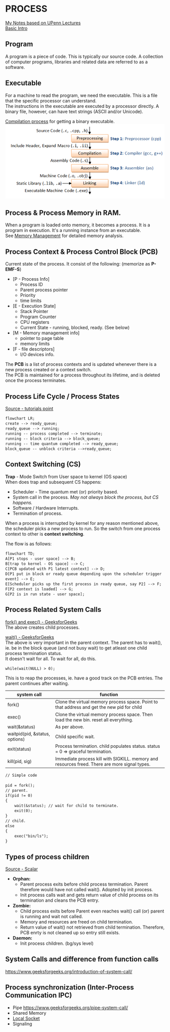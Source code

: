 # PROCESS

[My Notes based on UPenn Lectures](https://drive.google.com/file/d/1aYTq_zreyI6VwZuPKOl_k7kOrtvZsZOZ/view?usp=share_link) <br />
[Basic Intro](https://www.tutorialspoint.com/operating_system/os_processes.htm) <br />

## Program
A program is a piece of code. This is typically our source code. A collection of computer programs, libraries and related data are referred to as a software.

## Executable
For a machine to read the program, we need the executable. This is a file that the specific processor can understand. <br />
The instructions in the executable are executed by a processor directly. A binary file, however, can have text strings (ASCII and/or Unicode).

[Compilation process](https://hackthedeveloper.com/c-program-compilation-process/) for getting a binary executable.
![Flow of compilation](images/GCC_CompilationProcess.png "Flow of Compilation") <br />

## Process & Process Memory in RAM.
When a program is loaded onto memory, it becomes a process. It is a program in execution. It's a running instance from an executable.<br />
See [Memory Management](memory_management.md) for detailed memory analysis.

## Process Context & Process Control Block (PCB)
Current state of the process. It consist of the following: (memorize as **P-EMF-S**)
* [P - Process Info]
    * Process ID
    * Parent process pointer
    * Priority 
    * time limits
* [E - Execution State] 
    * Stack Pointer
    * Program Counter
    * CPU registers
    * Current State - running, blocked, ready. (See below)
* [M - Memory management info] 
    * pointer to page table
    * memory limits
* [F - file descriptors] 
    * I/O devices info.

The **PCB** is a list of process contexts and is updated whenever there is a new process created or a context switch. <br />
The PCB is maintained for a process throughout its lifetime, and is deleted once the process terminates. 

## Process Life Cycle / Process States
[Source - tutorials point](https://www.tutorialspoint.com/operating_system/os_processes.htm)

```mermaid
flowchart LR;
create --> ready_queue;
ready_queue --> running;
running -- process completed --> terminate;
running -- block criteria --> block_queue;
running -- time quantum completed --> ready_queue;
block_queue -- unblock criteria -->ready_queue;
```

## Context Switching (CS)

**Trap** - Mode Switch from User space to kernel (OS space) <br />
When does trap and subsequent CS happens:
* Scheduler - Time quantum met (or) priority based.
* System call in the process. *May not always block the process, but CS happens.*
* Software / Hardware Interrupts.
* Termination of process.

When a process is interrupted by kernel for any reason mentioned above, the scheduler picks a new process to run. So the switch from one process context to other is **context switching**. <br />

The flow is as follows:
```mermaid
flowchart TD;
A[P1 stops - user space] --> B;
B[trap to kernel - OS space] --> C;
C[PCB updated with P1 latest context] --> D;
D[P1 put in block or ready queue depending upon the scheduler trigger event] --> E;
E[Scheduler picks up the first process in ready queue, say P2] --> F;
F[P2 context is loaded] --> G;
G[P2 is in run state - user space];
```

## Process Related System Calls
[fork() and exec() - GeeksforGeeks](https://www.geeksforgeeks.org/difference-fork-exec/) <br />
The above creates child processes.

[wait() - GeeksforGeeks](https://www.geeksforgeeks.org/wait-system-call-c/) <br />
The above is very important in the parent context. The parent has to wait(), ie. be in the block queue (and not busy wait) to get atleast one child process termination status. <br />
It doesn't wait for all. To wait for all, do this.
```
while(wait(NULL) > 0); 
```
This is to reap the processes, ie. have a good track on the PCB entries. The parent continues after waiting.

| system call | function |
|---|---|
| fork()                        | Clone the virtual memory process space. Point to that address and get the new pid for child   |
| exec()                        | Clone the virtual memory process space. Then load the new bin. reset all everything.  | 
| wait(&status)                 | As per above.  | 
| waitpid(pid, &status, options)| Child specific wait.  | 
| exit(status)                  | Process termination. child populates status. status = 0 => graceful termination.  | 
| kill(pid, sig)                | Immediate process kill with SIGKILL. memory and resources freed. There are more signal types.  |   

```
// Simple code

pid = fork();
// parent.
if(pid != 0)
{
    wait(&status); // wait for child to terminate.
    exit(0);
}
// child.
else
{
    exec("bin/ls");
}
```

## Types of process children
[Source - Scalar](https://www.scaler.com/topics/operating-system/zombie-and-orphan-process-in-os/)
* **Orphan:** 
    * Parent process exits before child process termination. Parent therefore would have not called wait(). Adopted by init process.
    * Init process calls wait and gets return value of child process on its termination and cleans the PCB entry.
* **Zombie:** 
    * Child process exits before Parent even reaches wait() call (or) parent is running and wait not called.
    * Memory and resources are freed on child termination.
    * Return value of wait() not retrieved from child termination. Therefore, PCB enrty is not cleaned up so entry still exists. 
* **Daemon:** 
    * Init process children. (bg/sys level)

## System Calls and difference from function calls
https://www.geeksforgeeks.org/introduction-of-system-call/

## Process synchronization (Inter-Process Communication IPC)
* Pipe https://www.geeksforgeeks.org/pipe-system-call/
* Shared Memory
* [Local Socket](../socket_programming/README.md)
* Signaling


